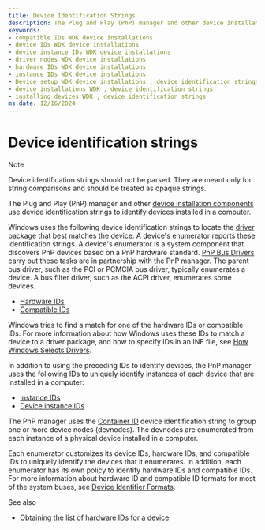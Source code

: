 ```yaml
---
title: Device Identification Strings
description: The Plug and Play (PnP) manager and other device installation components use device identification strings to identify devices installed in a computer.
keywords:
- compatible IDs WDK device installations
- device IDs WDK device installations
- device instance IDs WDK device installations
- driver nodes WDK device installations
- hardware IDs WDK device installations
- instance IDs WDK device installations
- Device setup WDK device installations , device identification strings
- device installations WDK , device identification strings
- installing devices WDK , device identification strings
ms.date: 12/16/2024
---
```


# Device identification strings

> [!NOTE]
> Device identification strings should not be parsed. They are meant only for string comparisons and should be treated as opaque strings.

The Plug and Play (PnP) manager and other [device installation components](./overview-of-device-and-driver-installation.md) use device identification strings to identify devices installed in a computer.

Windows uses the following device identification strings to locate the [driver package](driver-packages.md) that best matches the device. A device's enumerator reports these identification strings. A device's enumerator is a system component that discovers PnP devices based on a PnP hardware standard. [PnP Bus Drivers](../kernel/bus-drivers.md) carry out these tasks are in partnership with the PnP manager. The parent bus driver, such as the PCI or PCMCIA bus driver, typically enumerates a device. A bus filter driver, such as the ACPI driver, enumerates some devices.

- [Hardware IDs](hardware-ids.md)
- [Compatible IDs](compatible-ids.md)

Windows tries to find a match for one of the hardware IDs or compatible IDs. For more information about how Windows uses these IDs to match a device to a driver package, and how to specify IDs in an INF file, see [How Windows Selects Drivers](./how-windows-selects-a-driver-for-a-device.md).

In addition to using the preceding IDs to identify devices, the PnP manager uses the following IDs to uniquely identify instances of each device that are installed in a computer:

- [Instance IDs](instance-ids.md)
- [Device instance IDs](device-instance-ids.md)

The PnP manager uses the [Container ID](container-ids.md) device identification string to group one or more device nodes (devnodes). The devnodes are enumerated from each instance of a physical device installed in a computer.

Each enumerator customizes its device IDs, hardware IDs, and compatible IDs to uniquely identify the devices that it enumerates. In addition, each enumerator has its own policy to identify hardware IDs and compatible IDs. For more information about hardware ID and compatible ID formats for most of the system buses, see [Device Identifier Formats](./generic-identifiers.md).

See also

- [Obtaining the list of hardware IDs for a device](hardware-ids.md#obtaining-the-list-of-hardware-ids-for-a-device)
